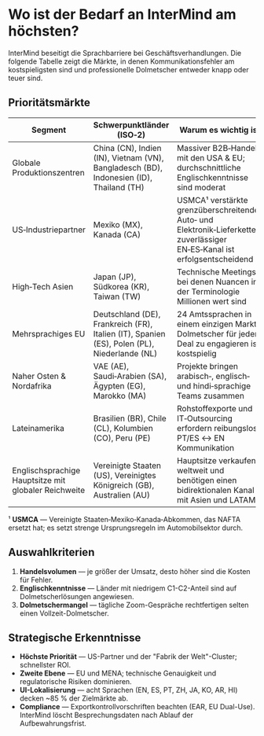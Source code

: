 # Wo ist der Bedarf an InterMind am höchsten?

InterMind beseitigt die Sprachbarriere bei Geschäftsverhandlungen.
Die folgende Tabelle zeigt die Märkte, in denen Kommunikationsfehler am kostspieligsten sind und professionelle Dolmetscher entweder knapp oder teuer sind.

## Prioritätsmärkte

| Segment                                    | Schwerpunktländer (ISO‑2)                                                           | Warum es wichtig ist                                                                                                |
| ----------------------------------------- | ------------------------------------------------------------------------------------ | ------------------------------------------------------------------------------------------------------------------ |
| Globale Produktionszentren                | China (CN), Indien (IN), Vietnam (VN), Bangladesch (BD), Indonesien (ID), Thailand (TH) | Massiver B2B‑Handel mit den USA & EU; durchschnittliche Englischkenntnisse sind moderat                            |
| US‑Industriepartner                       | Mexiko (MX), Kanada (CA)                                                            | USMCA¹ verstärkte grenzüberschreitende Auto‑ und Elektronik‑Lieferketten; zuverlässiger EN‑ES‑Kanal ist erfolgsentscheidend |
| High‑Tech Asien                           | Japan (JP), Südkorea (KR), Taiwan (TW)                                              | Technische Meetings, bei denen Nuancen in der Terminologie Millionen wert sind                                     |
| Mehrsprachiges EU                         | Deutschland (DE), Frankreich (FR), Italien (IT), Spanien (ES), Polen (PL), Niederlande (NL) | 24 Amtssprachen in einem einzigen Markt; Dolmetscher für jeden Deal zu engagieren ist kostspielig                  |
| Naher Osten & Nordafrika                  | VAE (AE), Saudi‑Arabien (SA), Ägypten (EG), Marokko (MA)                           | Projekte bringen arabisch‑, englisch‑ und hindi‑sprachige Teams zusammen                                           |
| Lateinamerika                             | Brasilien (BR), Chile (CL), Kolumbien (CO), Peru (PE)                               | Rohstoffexporte und IT‑Outsourcing erfordern reibungslose PT/ES ↔ EN Kommunikation                                |
| Englischsprachige Hauptsitze mit globaler Reichweite | Vereinigte Staaten (US), Vereinigtes Königreich (GB), Australien (AU)              | Hauptsitze verkaufen weltweit und benötigen einen bidirektionalen Kanal mit Asien und LATAM                        |

¹ **USMCA** — Vereinigte Staaten‑Mexiko‑Kanada‑Abkommen, das NAFTA ersetzt hat; es setzt strenge Ursprungsregeln im Automobilsektor durch.

## Auswahlkriterien

1. **Handelsvolumen** — je größer der Umsatz, desto höher sind die Kosten für Fehler.
2. **Englischkenntnisse** — Länder mit niedrigem C1-C2-Anteil sind auf Dolmetscherlösungen angewiesen.
3. **Dolmetschermangel** — tägliche Zoom-Gespräche rechtfertigen selten einen Vollzeit-Dolmetscher.

## Strategische Erkenntnisse

- **Höchste Priorität** — US-Partner und der "Fabrik der Welt"-Cluster; schnellster ROI.
- **Zweite Ebene** — EU und MENA; technische Genauigkeit und regulatorische Risiken dominieren.
- **UI-Lokalisierung** — acht Sprachen (EN, ES, PT, ZH, JA, KO, AR, HI) decken \~85 % der Zielmärkte ab.
- **Compliance** — Exportkontrollvorschriften beachten (EAR, EU Dual-Use). InterMind löscht Besprechungsdaten nach Ablauf der Aufbewahrungsfrist.